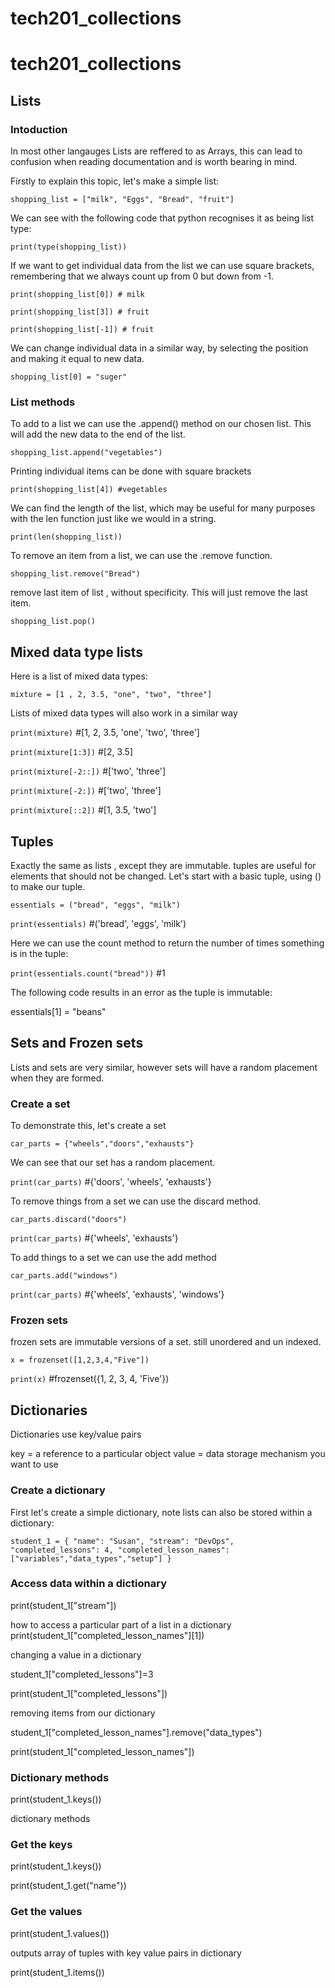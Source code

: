 # tech201_collections
# tech201_collections
## Lists
### Intoduction

In most other langauges Lists are reffered to as Arrays, this can lead to confusion when reading documentation and is worth bearing in mind.

Firstly to explain this topic, let's make a simple list:

`shopping_list = ["milk", "Eggs", "Bread", "fruit"]`

We can see with the following code that python recognises it as being list type:

`print(type(shopping_list))`

If we want to get individual data from the list we can use square brackets, remembering that we always count up from 0 but down from -1.

 `print(shopping_list[0]) # milk`

 `print(shopping_list[3]) # fruit`

 `print(shopping_list[-1]) # fruit`
 
We can change individual data in a similar way, by selecting the position and making it equal to new data.

 `shopping_list[0] = "suger"`


### List methods

 To add to a list we can use the .append() method on our chosen list. This will add the new data to the end of the list.

 `shopping_list.append("vegetables")`

 Printing individual items can be done with square brackets
 
 `print(shopping_list[4]) #vegetables`

 We can find the length of the list, which may be useful for many purposes with the len function just like we would in a string.

 `print(len(shopping_list))`

 To remove an item from a list, we can use the .remove function.

 `shopping_list.remove("Bread")`

 remove last item of list , without specificity. This will just remove the last item.

 `shopping_list.pop()`

## Mixed data type lists
 Here is a list of mixed data types:

 `mixture = [1 , 2, 3.5, "one", "two", "three"]`

 Lists of mixed data types will also work in a similar way

 `print(mixture)` #[1, 2, 3.5, 'one', 'two', 'three']

 `print(mixture[1:3])` #[2, 3.5]

 `print(mixture[-2::])` #['two', 'three']

 `print(mixture[-2:])` #['two', 'three']

 `print(mixture[::2])` #[1, 3.5, 'two']

## Tuples

 Exactly the same as lists , except they are immutable.
 tuples are useful for elements that should not be changed.
 Let's start with a basic tuple, using () to make our tuple.

 `essentials = ("bread", "eggs", "milk")` 

 `print(essentials)` #('bread', 'eggs', 'milk')

 Here we can use the count method to return the number of times something is in the tuple:
 
 `print(essentials.count("bread"))` #1

 The following code results in an error as the tuple is immutable:

 essentials[1] = "beans"
 
## Sets and Frozen sets

 Lists and sets are very similar, however sets will have a random placement when they are formed.

### Create a set
 To demonstrate this, let's create a set

 `car_parts = {"wheels","doors","exhausts"}`

 We can see that our set has a random placement.

 `print(car_parts)` #{'doors', 'wheels', 'exhausts'}

 To remove things from a set we can use the discard method.

 `car_parts.discard("doors")`

 `print(car_parts)` #{'wheels', 'exhausts'}

 To add things to a set we can use the add method

 `car_parts.add("windows")`

 `print(car_parts)` #{'wheels', 'exhausts', 'windows'}

### Frozen sets

 frozen sets are immutable versions of a set. still unordered and un indexed.

 `x = frozenset([1,2,3,4,"Five"])`

 `print(x)` #frozenset({1, 2, 3, 4, 'Five'})
 
## Dictionaries

 Dictionaries use key/value pairs

 key = a reference to a particular object
 value = data storage mechanism you want to use

### Create a dictionary
First let's create a simple dictionary, note lists can also be stored within a dictionary:

`student_1 = {
    "name": "Susan",
    "stream": "DevOps",
    "completed_lessons": 4,
    "completed_lesson_names": ["variables","data_types","setup"]
}`

### Access data within a dictionary

print(student_1["stream"])

 how to access a particular part of a list in a dictionary
print(student_1["completed_lesson_names"][1])

changing a value in a dictionary

student_1["completed_lessons"]=3

print(student_1["completed_lessons"])

removing items from our dictionary

student_1["completed_lesson_names"].remove("data_types")

print(student_1["completed_lesson_names"])

### Dictionary methods

print(student_1.keys())

dictionary methods

### Get the keys

print(student_1.keys())

print(student_1.get("name"))

### Get the values

print(student_1.values())

outputs array of tuples with key value pairs in dictionary

print(student_1.items())